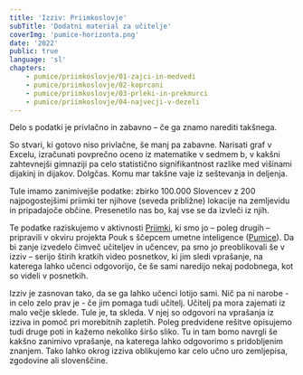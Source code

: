 ```yaml
---
title: 'Izziv: Priimkoslovje'
subTitle: 'Dodatni material za učitelje'
coverImg: 'pumice-horizonta.png'
date: '2022'
public: true
language: 'sl'
chapters:
    - pumice/priimkoslovje/01-zajci-in-medvedi
    - pumice/priimkoslovje/02-koprcani
    - pumice/priimkoslovje/03-prleki-in-prekmurci
    - pumice/priimkoslovje/04-najvecji-v-dezeli
---
```


Delo s podatki je privlačno in zabavno – če ga znamo narediti takšnega.

So stvari, ki gotovo niso privlačne, še manj pa zabavne. Narisati graf v Excelu, izračunati povprečno oceno iz matematike v sedmem b, v kakšni zahtevnejši gimnaziji pa celo statistično signifikantnost razlike med višinami dijakinj in dijakov. Dolgčas. Komu mar takšne vaje iz seštevanja in deljenja.

Tule imamo zanimivejše podatke: zbirko 100.000 Slovencev z 200 najpogostejšimi priimki ter njihove (seveda približne) lokacije na zemljevidu in pripadajoče občine. Presenetilo nas bo, kaj vse se da izvleči iz njih.

Te podatke raziskujemo v aktivnosti [Priimki](https://pumice.si/activity/10_priimki/), ki smo jo – poleg drugih – pripravili v okviru projekta Pouk s ščepcem umetne inteligence ([Pumice](https://pumice.si/)). Da bi zanje izvedelo čimveč učiteljev in učencev, pa smo jo preoblikovali še v izziv – serijo štirih kratkih video posnetkov, ki jim sledi vprašanje, na katerega lahko učenci odgovorijo, če še sami naredijo nekaj podobnega, kot so videli v posnetkih.

Izziv je zasnovan tako, da se ga lahko učenci lotijo sami. Nič pa ni narobe - in celo zelo prav je - če jim pomaga tudi učitelj. Učitelj pa mora zajemati iz malo večje sklede. Tule je, ta skleda. V njej so odgovori na vprašanja iz izziva in pomoč pri morebitnih zapletih. Poleg predvidene rešitve opisujemo tudi druge poti in kažemo nekoliko širšo sliko. Tu in tam bomo navrgli še kakšno zanimivo vprašanje, na katerega lahko odgovorimo s pridobljenim znanjem. Tako lahko okrog izziva oblikujemo kar celo učno uro zemljepisa, zgodovine ali slovenščine.
